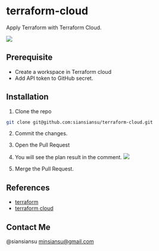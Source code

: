 # terraform-cloud

Apply Terraform with Terraform Cloud.

![](https://imgur.com/iWI7eSS)

## Prerequisite

- Create a workspace in Terraform cloud
- Add API token to GitHub secret.

## Installation

1. Clone the repo

```bash
git clone git@github.com:siansiansu/terraform-cloud.git
```

2. Commit the changes.
3. Open the Pull Request
4. You will see the plan result in the comment.
![](https://imgur.com/eMwvUNZ)

5. Merge the Pull Request.



## References

- [terraform](https://www.terraform.io/)
- [terraform cloud](https://www.terraform.io/cloud)

## Contact Me

@siansiansu <minsiansu@gmail.com>

